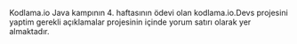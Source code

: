 Kodlama.io Java kampının 4. haftasının ödevi olan kodlama.io.Devs projesini yaptim gerekli açıklamalar projesinin içinde yorum satırı olarak yer almaktadır.
